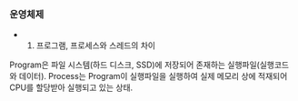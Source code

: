 ### 운영체제

* 1. 프로그램, 프로세스와 스레드의 차이

Program은 파일 시스템(하드 디스크, SSD)에 저장되어 존재하는 실행파일(실행코드와 데이터).
Process는 Program이 실행파일을 실행하여 실제 메모리 상에 적재되어 CPU를 할당받아 실행되고 있는 상태.
